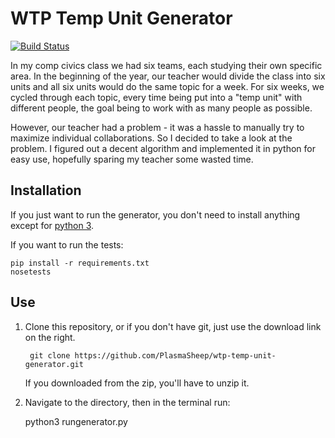 # WTP Temp Unit Generator

[![Build Status](https://travis-ci.org/PlasmaSheep/wtp-temp-unit-generator.svg?branch=develop)](https://travis-ci.org/PlasmaSheep/wtp-temp-unit-generator)

In my comp civics class we had six teams, each studying their own specific area.
In the beginning of the year, our teacher would divide the class into six
units and all six units would do the same topic for a week. For six weeks, we
cycled through each topic, every time being put into a "temp unit" with
different people, the goal being to work with as many people as possible.

However, our teacher had a problem - it was a hassle to manually try to
maximize individual collaborations. So I decided to take a look at the problem.
I figured out a decent algorithm and implemented it in python for easy use,
hopefully sparing my teacher some wasted time.

## Installation

If you just want to run the generator, you don't need to install anything except
for [python 3](https://www.python.org/downloads).

If you want to run the tests:

    pip install -r requirements.txt
    nosetests

## Use

1. Clone this repository, or if you don't have git, just use the download link
    on the right.

        git clone https://github.com/PlasmaSheep/wtp-temp-unit-generator.git

    If you downloaded from the zip, you'll have to unzip it.

2. Navigate to the directory, then in the terminal run:

    python3 rungenerator.py

